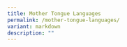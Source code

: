 ```yaml
---
title: Mother Tongue Languages
permalink: /mother-tongue-languages/
variant: markdown
description: ""
---
```

